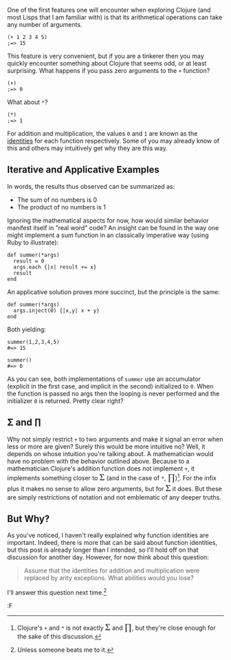 One of the first features one will encounter when exploring Clojure (and most Lisps that I am familiar with) is that its arithmetical operations can take any number of arguments.

    (+ 1 2 3 4 5)
    ;=> 15

This feature is very convenient, but if you are a tinkerer then you may quickly encounter something about Clojure that seems odd, or at least surprising.  What happens if you pass zero arguments to the `+` function?

    (+)
    ;=> 0

What about `*`?

    (*)
    ;=> 1

For addition and multiplication, the values `0` and `1` are known as the [identities](http://en.wikipedia.org/wiki/Identity_element) for each function respectively.  Some of you may already know of this and others may intuitively get why they are this way.

## Iterative and Applicative Examples

In words, the results thus observed can be summarized as:

- The sum of no numbers is 0
- The product of no numbers is 1

Ignoring the mathematical aspects for now, how would similar behavior manifest itself in "real word" code?  An insight can be found in the way one might implement a sum function in an classically imperative way (using Ruby to illustrate):

    def summer(*args)
      result = 0
      args.each {|x| result += x}
      result
    end

An applicative solution proves more succinct, but the principle is the same:

    def summer(*args)
      args.inject(0) {|x,y| x + y}
    end

Both yielding:

    summer(1,2,3,4,5)
    #=> 15
    
    summer()
    #=> 0

As you can see, both implementations of `summer` use an accumulator (explicit in the first case, and implicit in the second) initialized to `0`.  When the function is passed no args then the looping is never performed and the initializer `0` is returned.  Pretty clear right?

## Σ and ∏

Why not simply restrict `+` to two arguments and make it signal an error when less or more are given?  Surely this would be more intuitive no?  Well, it depends on whose intuition you're talking about.  A mathematician would have no problem with the behavior outlined above. Because to a mathematician Clojure's addition function does not implement `+`, it implements something closer to <span style="font-family: times, serif; font-size:150%">Σ</span> (and in the case of `*`, <span style="font-family: times, serif; font-size:150%">∏</span>)[^summ].  For the infix plus it makes no sense to allow zero arguments, but for <span style="font-family: times, serif; font-size:150%">Σ</span> it does.  But these are simply restrictions of notation and not emblematic of any deeper truths.

## But Why?

As you've noticed, I haven't really explained why function identities are important.  Indeed, there is more that can be said about function identities, but this post is already longer than I intended, so I'll hold off on that discussion for another day.  However, for now think about this question:

> Assume that the identities for addition and multiplication were replaced by arity exceptions.  What abilities would you lose?

I'll answer this question next time.[^ans]

:F

[^summ]: Clojure's `+` and `*` is not exactly <span style="font-family: times, serif; font-size:150%">Σ</span> and <span style="font-family: times, serif; font-size:150%">∏</span>, but they're close enough for the sake of this discussion.

[^ans]: Unless someone beats me to it.
